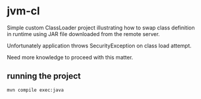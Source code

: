 # jvm-cl

Simple custom ClassLoader project illustrating how to swap class definition in runtime using JAR file downloaded from the remote server.

Unfortunately application throws SecurityException on class load attempt.

Need more knowledge to proceed with this matter.

## running the project

`mvn compile exec:java`